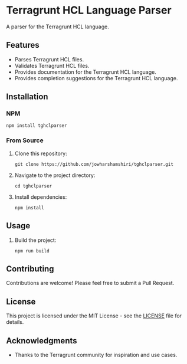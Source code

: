 # Terragrunt HCL Language Parser

A parser for the Terragrunt HCL language.

## Features

- Parses Terragrunt HCL files.
- Validates Terragrunt HCL files.
- Provides documentation for the Terragrunt HCL language.
- Provides completion suggestions for the Terragrunt HCL language.

## Installation

### NPM

   ```
   npm install tghclparser
   ```   

### From Source

1. Clone this repository:

   ```
   git clone https://github.com/jowharshamshiri/tghclparser.git
   ```

2. Navigate to the project directory:

   ```
   cd tghclparser
   ```

3. Install dependencies:

   ```
   npm install
   ```

## Usage

1. Build the project:

   ```
   npm run build
   ```

## Contributing

Contributions are welcome! Please feel free to submit a Pull Request.

## License

This project is licensed under the MIT License - see the [LICENSE](LICENSE) file for details.

## Acknowledgments

- Thanks to the Terragrunt community for inspiration and use cases.
